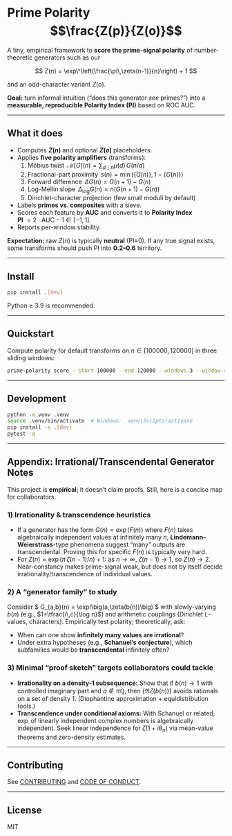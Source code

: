 # Prime Polarity $$\frac{Z(p)}{Z(o)}$$

A tiny, empirical framework to **score the prime-signal polarity** of number-theoretic generators such as our

$$
Z(n) = \exp\^\left(\frac{\pi\,\zeta(n-1)}{n}\right) + 1
$$

and an odd-character variant $Z(o)$.

**Goal:** turn informal intuition (“does this generator *see* primes?”) into a **measurable, reproducible Polarity Index (PI)** based on ROC AUC.

---

## What it does

- Computes **$Z(n)$** and optional **$Z(o)$** placeholders.
- Applies **five polarity amplifiers** (transforms):
  1. Möbius twist  $\,\mathcal{M}[G](n) = \sum_{d\mid n}\mu(d)\,G(n/d)$
  2. Fractional-part proximity  $\,s(n)=\min(\{G(n)\},1-\{G(n)\})$
  3. Forward difference  $\,\Delta G(n)=G(n+1)-G(n)$
  4. Log-Mellin slope  $\,\Delta_{\log}G(n)=n\big(G(n+1)-G(n)\big)$
  5. Dirichlet-character projection (few small moduli by default)
- Labels **primes vs. composites** with a sieve.
- Scores each feature by **AUC** and converts it to **Polarity Index**  
  **PI** $= 2\cdot\text{AUC}-1 \in [-1,1]$.
- Reports per-window stability.

**Expectation:** raw $Z(n)$ is typically **neutral** (PI≈0). If any true signal exists, some transforms should push PI into **0.2–0.6** territory.

---

## Install

```bash
pip install .[dev]
```

Python ≥ 3.9 is recommended.

---

## Quickstart

Compute polarity for default transforms on $n\in[100000, 120000]$ in three sliding windows:

```bash
prime-polarity score --start 100000 --end 120000 --windows 3 --window-size 5000
```

---

## Development

```bash
python -m venv .venv
source .venv/bin/activate  # Windows: .venv\Scripts\activate
pip install -e .[dev]
pytest -q
```

---

## Appendix: Irrational/Transcendental Generator Notes

This project is **empirical**; it doesn’t claim proofs. Still, here is a concise map for collaborators.

### 1) Irrationality & transcendence heuristics
- If a generator has the form $G(n)=\exp(F(n))$ where $F(n)$ takes algebraically independent values at infinitely many $n$, **Lindemann–Weierstrass**-type phenomena suggest “many” outputs are transcendental. Proving this for specific $F(n)$ is typically very hard.
- For $Z(n)=\exp(\pi\,\zeta(n-1)/n)+1$: as $n\to\infty$, $\zeta(n-1)\to 1$, so $Z(n)\to 2$. Near-constancy makes prime-signal weak, but does not by itself decide irrationality/transcendence of individual values.

### 2) A “generator family” to study
Consider $ G_{a,b}(n) = \exp\!\big(a\,\zeta(b(n))\big) $ with slowly-varying $b(n)$ (e.g., $1+\tfrac{i\,c}{\log n}$) and arithmetic couplings (Dirichlet $L$-values, characters). Empirically test polarity; theoretically, ask:
- When can one show **infinitely many values are irrational**?
- Under extra hypotheses (e.g., **Schanuel’s conjecture**), which subfamilies would be **transcendental** infinitely often?

### 3) Minimal “proof sketch” targets collaborators could tackle
- **Irrationality on a density-1 subsequence:** Show that if $b(n)\to 1$ with controlled imaginary part and $a\notin \pi\mathbb{Q}$, then $\{\Re \zeta(b(n))\}$ avoids rationals on a set of density 1. (Diophantine approximation + equidistribution tools.)
- **Transcendence under conditional axioms:** With Schanuel or related, $\exp$ of linearly independent complex numbers is algebraically independent. Seek linear independence for $\zeta(1+i\theta_n)$ via mean-value theorems and zero-density estimates.

---

## Contributing

See [CONTRIBUTING](CONTRIBUTING.md) and [CODE OF CONDUCT](CODE_OF_CONDUCT.md).

---

## License

MIT

